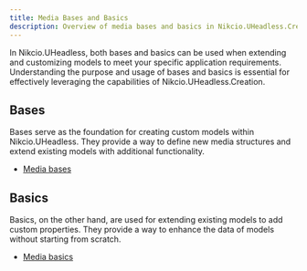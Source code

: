 ```yaml
---
title: Media Bases and Basics
description: Overview of media bases and basics in Nikcio.UHeadless.Creation.
---
```


In Nikcio.UHeadless, both bases and basics can be used when extending and customizing models to meet your specific application requirements. Understanding the purpose and usage of bases and basics is essential for effectively leveraging the capabilities of Nikcio.UHeadless.Creation.

## Bases

Bases serve as the foundation for creating custom models within Nikcio.UHeadless. They provide a way to define new media structures and extend existing models with additional functionality.

- [Media bases](./bases)

## Basics

Basics, on the other hand, are used for extending existing models to add custom properties. They provide a way to enhance the data of models without starting from scratch.

- [Media basics](./basics)